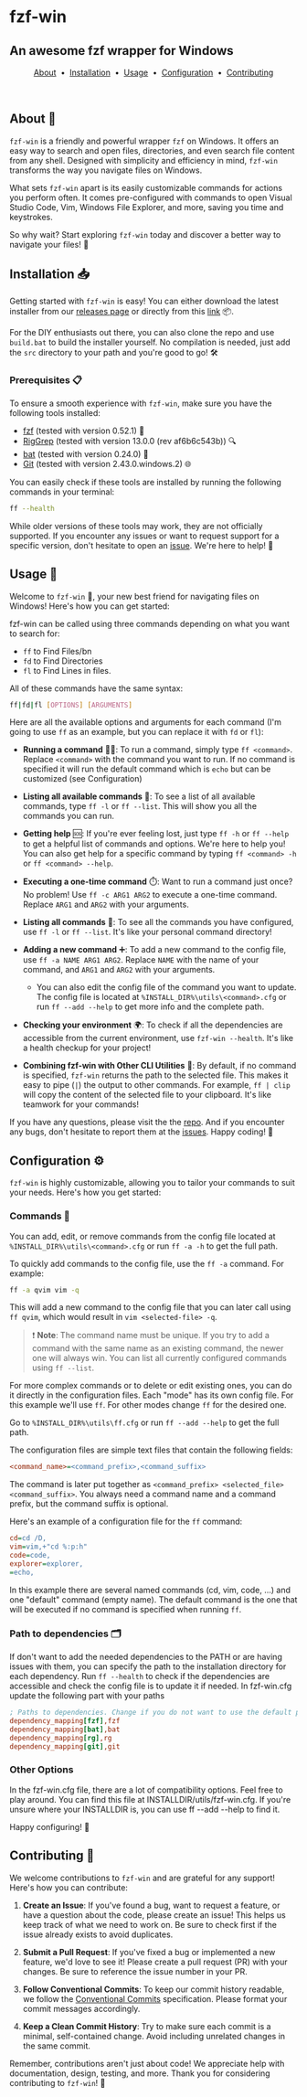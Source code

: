 # fzf-win

## An awesome fzf wrapper for Windows

<p align="center">
  <a href="#about-">About</a> &nbsp;&bull;&nbsp;
  <a href="#installation-">Installation</a> &nbsp;&bull;&nbsp;
  <a href="#usage-">Usage</a> &nbsp;&bull;&nbsp;
  <a href="#configuration-">Configuration</a> &nbsp;&bull;&nbsp;
  <a href="#contributing-">Contributing</a>
</p>

<br>

## About 📖

`fzf-win` is a friendly and powerful wrapper `fzf` on Windows.
It offers an easy way to search and open files, directories, and even search file content from any shell.
Designed with simplicity and efficiency in mind, `fzf-win` transforms the way you navigate files on Windows.

What sets `fzf-win` apart is its easily customizable commands for actions you perform often. It comes pre-configured with commands to open Visual Studio Code, Vim, Windows File Explorer, and more, saving you time and keystrokes. 

So why wait? Start exploring `fzf-win` today and discover a better way to navigate your files! 🚀


## Installation 📥

Getting started with `fzf-win` is easy! You can either download the latest installer from our [releases page](https://github.com/joacortez/fzf-win/releases) or directly from this [link](https://github.com/joacortez/fzf-win/releases/download/v1.0.0/fzf-win_v1.0.0_x86_Windows.msi) 📦.

For the DIY enthusiasts out there, you can also clone the repo and use `build.bat` to build the installer yourself. No compilation is needed, just add the `src` directory to your path and you're good to go! 🛠️

### Prerequisites 📋

To ensure a smooth experience with `fzf-win`, make sure you have the following tools installed:

- [fzf](https://github.com/junegunn/fzf) (tested with version 0.52.1) 📂
- [RigGrep](https://github.com/BurntSushi/ripgrep) (tested with version 13.0.0 (rev af6b6c543b)) 🔍
- [bat](https://github.com/sharkdp/bat) (tested with version 0.24.0) 🦇
- [Git](https://git-scm.com/) (tested with version 2.43.0.windows.2) 🌐

You can easily check if these tools are installed by running the following commands in your terminal:

```sh
ff --health
```

While older versions of these tools may work, they are not officially supported. If you encounter any issues or want to request support for a specific version, don't hesitate to open an [issue](https://github.com/joacortez/fzf-win/issues). We're here to help! :raised_hands:

## Usage 🚀

Welcome to `fzf-win` 🎉, your new best friend for navigating files on Windows! Here's how you can get started:

fzf-win can be called using three commands depending on what you want to search for:
- `ff` to Find Files/bn
- `fd` to Find Directories
- `fl` to Find Lines in files.

All of these commands have the same syntax:
```sh
ff|fd|fl [OPTIONS] [ARGUMENTS]
```
Here are all the available options and arguments for each command (I'm going to use `ff` as an example, but you can replace it with `fd` or `fl`):

- **Running a command** 🏃‍♂️: To run a command, simply type `ff <command>`. Replace `<command>` with the command you want to run. If no command is specified it will run the default command which is `echo` but can be customized (see Configuration)

- **Listing all available commands** 📜: To see a list of all available commands, type `ff -l` or `ff --list`. This will show you all the commands you can run.

- **Getting help** 🆘: If you're ever feeling lost, just type `ff -h` or `ff --help` to get a helpful list of commands and options. We're here to help you!
You can also get help for a specific command by typing `ff <command> -h` or `ff <command> --help`.


- **Executing a one-time command** ⏱️: Want to run a command just once? No problem! Use `ff -c ARG1 ARG2` to execute a one-time command. Replace `ARG1` and `ARG2` with your arguments.

- **Listing all commands** 📝: To see all the commands you have configured, use `ff -l` or `ff --list`. It's like your personal command directory!

- **Adding a new command** ➕: To add a new command to the config file, use `ff -a NAME ARG1 ARG2`. Replace `NAME` with the name of your command, and `ARG1` and `ARG2` with your arguments.

    - You can also edit the config file of the command you want to update. The config file is located at `%INSTALL_DIR%\utils\<command>.cfg` or run `ff --add --help` to get more info and the complete path.

- **Checking your environment** 🌍: To check if all the dependencies are accessible from the current environment, use `fzf-win --health`. It's like a health checkup for your project!
- **Combining fzf-win with Other CLI Utilities** 🤝: By default, if no command is specified, `fzf-win` returns the path to the selected file. This makes it easy to pipe (`|`) the output to other commands. For example, `ff | clip` will copy the content of the selected file to your clipboard. It's like teamwork for your commands!

If you have any questions, please visit the the [repo](https://github.com/joacortez/fzf-win). And if you encounter any bugs, don't hesitate to report them at the [issues](https://github.com/joacortez/fzf-win/issues). Happy coding! 🚀

## Configuration ⚙️

`fzf-win` is highly customizable, allowing you to tailor your commands to suit your needs.
Here's how you get started:

### Commands 📜

You can add, edit, or remove commands from the config file located at `%INSTALL_DIR%\utils\<command>.cfg` or run `ff -a -h` to get the full path. 

To quickly add commands to the config file, use the `ff -a` command. For example:

```sh
ff -a qvim vim -q
```

This will add a new command to the config file that you can later call using `ff qvim`, which would result in `vim <selected-file> -q`.

> :exclamation: **Note**: The command name must be unique. If you try to add a command with the same name as an existing command, the newer one will always win. You can list all currently configured commands using `ff --list`.

For more complex commands or to delete or edit existing ones, you can do it directly in the configuration files. Each "mode" has its own config file.
For this example we'll use `ff`. For other modes change `ff` for the desired one.

Go to `%INSTALL_DIR%\utils\ff.cfg` or run `ff --add --help` to get the full path.

The configuration files are simple text files that contain the following fields:
```cfg
<command_name>=<command_prefix>,<command_suffix>
```

The command is later put together as `<command_prefix> <selected_file> <command_suffix>`.
You always need a command name and a command prefix, but the command suffix is optional.


Here's an example of a configuration file for the `ff` command:

```cfg
cd=cd /D,
vim=vim,+"cd %:p:h"
code=code,
explorer=explorer,
=echo,
```

In this example there are several named commands (cd, vim, code, ...) and one "default" command (empty name).
The default command is the one that will be executed if no command is specified when running `ff`.

### Path to dependencies 🗂️

If don't want to add the needed dependencies to the PATH or are having issues with them, you can specify the path to the installation directory for each dependency. 
Run `ff --health` to check if the dependencies are accessible and check the config file is to update it if needed.
In fzf-win.cfg update the following part with your paths

```cfg
; Paths to dependencies. Change if you do not want to use the default path
dependency_mapping[fzf],fzf
dependency_mapping[bat],bat
dependency_mapping[rg],rg
dependency_mapping[git],git
```

### Other Options

In the fzf-win.cfg file, there are a lot of compatibility options. Feel free to play around.
You can find this file at INSTALLDIR/utils/fzf-win.cfg.
If you're unsure where your INSTALLDIR is, you can use ff --add --help to find it.

Happy configuring! 🚀


## Contributing 🤝

We welcome contributions to `fzf-win` and are grateful for any support! Here's how you can contribute:

1. **Create an Issue**: If you've found a bug, want to request a feature, or have a question about the code, please create an issue! This helps us keep track of what we need to work on. Be sure to check first if the issue already exists to avoid duplicates.

2. **Submit a Pull Request**: If you've fixed a bug or implemented a new feature, we'd love to see it! Please create a pull request (PR) with your changes. Be sure to reference the issue number in your PR.

3. **Follow Conventional Commits**: To keep our commit history readable, we follow the [Conventional Commits](https://www.conventionalcommits.org/) specification. Please format your commit messages accordingly.

4. **Keep a Clean Commit History**: Try to make sure each commit is a minimal, self-contained change. Avoid including unrelated changes in the same commit.

Remember, contributions aren't just about code! We appreciate help with documentation, design, testing, and more. Thank you for considering contributing to `fzf-win`! 🚀
